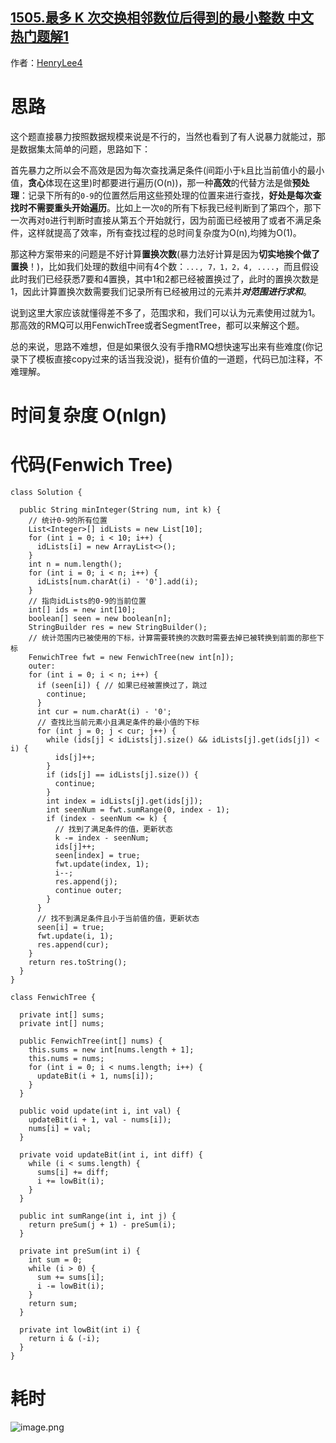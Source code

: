 ## [1505.最多 K 次交换相邻数位后得到的最小整数 中文热门题解1](https://leetcode.cn/problems/minimum-possible-integer-after-at-most-k-adjacent-swaps-on-digits/solutions/100000/java-rmqfenwich-tree-onlgn-by-henrylee4)

作者：[HenryLee4](https://leetcode.cn/u/HenryLee4)

# 思路
这个题直接暴力按照数据规模来说是不行的，当然也看到了有人说暴力就能过，那是数据集太简单的问题，思路如下：

首先暴力之所以会不高效是因为每次查找满足条件(间距小于`k`且比当前值小的最小值，**贪心**体现在这里)时都要进行遍历(O(n))，那一种**高效**的代替方法是做**预处理**：记录下所有的`0-9`的位置然后用这些预处理的位置来进行查找，**好处是每次查找时不需要重头开始遍历**。比如上一次`0`的所有下标我已经判断到了第四个，那下一次再对`0`进行判断时直接从第五个开始就行，因为前面已经被用了或者不满足条件，这样就提高了效率，所有查找过程的总时间复杂度为O(n),均摊为O(1)。

那这种方案带来的问题是不好计算**置换次数**(暴力法好计算是因为**切实地挨个做了置换**！)，比如我们处理的数组中间有4个数：`..., 7，1，2，4, ....`，而且假设此时我们已经获悉7要和4置换，其中1和2都已经被置换过了，此时的置换次数是1，因此计算置换次数需要我们记录所有已经被用过的元素并***对范围进行求和***。

说到这里大家应该就懂得差不多了，范围求和，我们可以认为元素使用过就为1。那高效的RMQ可以用FenwichTree或者SegmentTree，都可以来解这个题。

总的来说，思路不难想，但是如果很久没有手撸RMQ想快速写出来有些难度(你记录下了模板直接copy过来的话当我没说)，挺有价值的一道题，代码已加注释，不难理解。

# 时间复杂度 O(nlgn)

# 代码(Fenwich Tree)
```
class Solution {

  public String minInteger(String num, int k) {
    // 统计0-9的所有位置
    List<Integer>[] idLists = new List[10];
    for (int i = 0; i < 10; i++) {
      idLists[i] = new ArrayList<>();
    }
    int n = num.length();
    for (int i = 0; i < n; i++) {
      idLists[num.charAt(i) - '0'].add(i);
    }
    // 指向idLists的0-9的当前位置
    int[] ids = new int[10];
    boolean[] seen = new boolean[n];
    StringBuilder res = new StringBuilder();
    // 统计范围内已被使用的下标，计算需要转换的次数时需要去掉已被转换到前面的那些下标
    FenwichTree fwt = new FenwichTree(new int[n]);
    outer:
    for (int i = 0; i < n; i++) {
      if (seen[i]) { // 如果已经被置换过了，跳过
        continue;
      }
      int cur = num.charAt(i) - '0';
      // 查找比当前元素小且满足条件的最小值的下标
      for (int j = 0; j < cur; j++) {
        while (ids[j] < idLists[j].size() && idLists[j].get(ids[j]) < i) {
          ids[j]++;
        }
        if (ids[j] == idLists[j].size()) {
          continue;
        }
        int index = idLists[j].get(ids[j]);
        int seenNum = fwt.sumRange(0, index - 1);
        if (index - seenNum <= k) {
          // 找到了满足条件的值，更新状态
          k -= index - seenNum;
          ids[j]++;
          seen[index] = true;
          fwt.update(index, 1);
          i--;
          res.append(j);
          continue outer;
        }
      }
      // 找不到满足条件且小于当前值的值，更新状态
      seen[i] = true;
      fwt.update(i, 1);
      res.append(cur);
    }
    return res.toString();
  }
}

class FenwichTree {

  private int[] sums;
  private int[] nums;

  public FenwichTree(int[] nums) {
    this.sums = new int[nums.length + 1];
    this.nums = nums;
    for (int i = 0; i < nums.length; i++) {
      updateBit(i + 1, nums[i]);
    }
  }

  public void update(int i, int val) {
    updateBit(i + 1, val - nums[i]);
    nums[i] = val;
  }

  private void updateBit(int i, int diff) {
    while (i < sums.length) {
      sums[i] += diff;
      i += lowBit(i);
    }
  }

  public int sumRange(int i, int j) {
    return preSum(j + 1) - preSum(i);
  }

  private int preSum(int i) {
    int sum = 0;
    while (i > 0) {
      sum += sums[i];
      i -= lowBit(i);
    }
    return sum;
  }

  private int lowBit(int i) {
    return i & (-i);
  }
}
```
# 耗时
![image.png](https://pic.leetcode-cn.com/ec2eca959a2f418b2a70e685da169934b9e96661fd6a752129108d6541317e5a-image.png)
